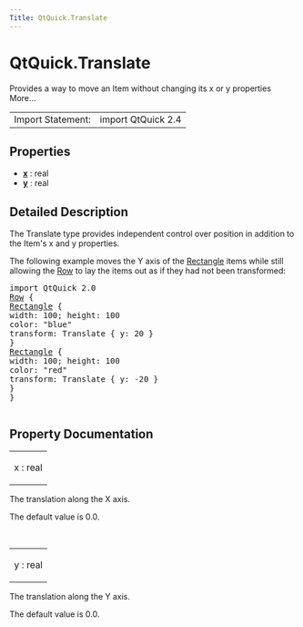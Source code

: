 ```yaml
---
Title: QtQuick.Translate
---
```


# QtQuick.Translate

<span class="subtitle"></span>
<!-- $$$Translate-brief -->
<p>Provides a way to move an Item without changing its x or y properties More...</p>
<!-- @@@Translate -->
<table class="alignedsummary">
<tr><td class="memItemLeft rightAlign topAlign"> Import Statement:</td><td class="memItemRight bottomAlign"> import QtQuick 2.4</td></tr></table><ul>
</ul>
<h2 id="properties">Properties</h2>
<ul>
<li class="fn"><b><b><a href="#x-prop">x</a></b></b> : real</li>
<li class="fn"><b><b><a href="#y-prop">y</a></b></b> : real</li>
</ul>
<!-- $$$Translate-description -->
<h2 id="details">Detailed Description</h2>
</p>
<p>The Translate type provides independent control over position in addition to the Item's x and y properties.</p>
<p>The following example moves the Y axis of the <a href="QtQuick.Rectangle.md">Rectangle</a> items while still allowing the <a href="QtQuick.qtquick-positioning-layouts.md#row">Row</a> to lay the items out as if they had not been transformed:</p>
<pre class="qml">import QtQuick 2.0
<span class="type"><a href="QtQuick.Row.md">Row</a></span> {
<span class="type"><a href="QtQuick.Rectangle.md">Rectangle</a></span> {
<span class="name">width</span>: <span class="number">100</span>; <span class="name">height</span>: <span class="number">100</span>
<span class="name">color</span>: <span class="string">&quot;blue&quot;</span>
<span class="name">transform</span>: <span class="name">Translate</span> { <span class="name">y</span>: <span class="number">20</span> }
}
<span class="type"><a href="QtQuick.Rectangle.md">Rectangle</a></span> {
<span class="name">width</span>: <span class="number">100</span>; <span class="name">height</span>: <span class="number">100</span>
<span class="name">color</span>: <span class="string">&quot;red&quot;</span>
<span class="name">transform</span>: <span class="name">Translate</span> { <span class="name">y</span>: -<span class="number">20</span> }
}
}</pre>
<p class="centerAlign"><img src="https://developer.ubuntu.com/static/devportal_uploaded/c8b5b2bd-80c9-4c11-9965-2afddc6aac56-../QtQuick.Translate/images/translate.png" alt="" /></p><!-- @@@Translate -->
<h2>Property Documentation</h2>
<!-- $$$x -->
<table class="qmlname"><tr valign="top" id="x-prop"><td class="tblQmlPropNode"><p><span class="name">x</span> : <span class="type">real</span></p></td></tr></table><p>The translation along the X axis.</p>
<p>The default value is 0.0&#x2e;</p>
<!-- @@@x -->
<br/>
<!-- $$$y -->
<table class="qmlname"><tr valign="top" id="y-prop"><td class="tblQmlPropNode"><p><span class="name">y</span> : <span class="type">real</span></p></td></tr></table><p>The translation along the Y axis.</p>
<p>The default value is 0.0&#x2e;</p>
<!-- @@@y -->
<br/>
